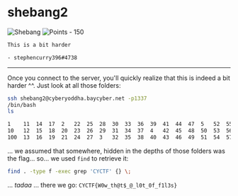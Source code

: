 # shebang2

![Shebang](https://img.shields.io/badge/Shebang--ff00ff?style=for-the-badge) ![Points - 150](https://img.shields.io/badge/Points-150-9cf?style=for-the-badge)

```txt
This is a bit harder

- stephencurry396#4738
```

---

Once you connect to the server, you'll quickly realize that this is indeed a bit harder ^^. Just look at all those folders:

```bash
ssh shebang2@cyberyoddha.baycyber.net -p1337
/bin/bash
ls
```

```txt
1    11  14  17  2   22  25  28  30  33  36  39  41  44  47  5	 52  55  58  60  63  66  69  71  74  77  8   82  85  88  90  93  96  99
10   12  15  18  20  23  26  29  31  34  37  4	 42  45  48  50  53  56  59  61  64  67  7   72  75  78  80  83  86  89  91  94  97
100  13  16  19  21  24  27  3	 32  35  38  40  43  46  49  51  54  57  6   62  65  68  70  73  76  79  81  84  87  9	 92  95  98
```

... we assumed that somewhere, hidden in the depths of those folders was the flag... so... we used `find` to retrieve it:

```bash
find . -type f -exec grep 'CYCTF' {} \;
```

... _tadaa_ ... there we go: `CYCTF{W0w_th@t$_@_l0t_0f_f1l3s}`
